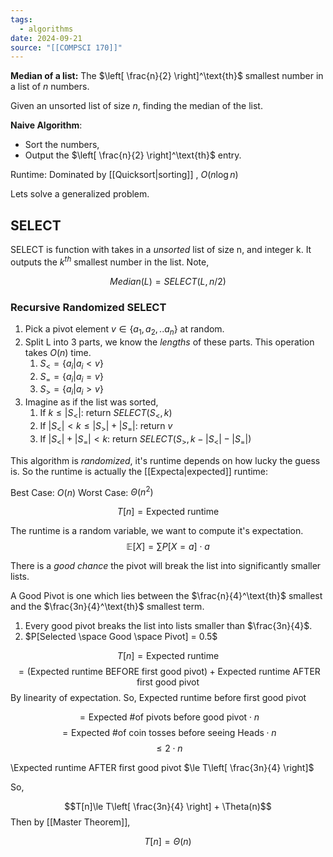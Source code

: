 ```yaml
---
tags:
  - algorithms
date: 2024-09-21
source: "[[COMPSCI 170]]"
---
```

__Median of a list:__  The $\left[ \frac{n}{2} \right]^\text{th}$ smallest number in a list of $n$ numbers.

Given an unsorted list of size $n$, finding the median of the list.

__Naive Algorithm__: 
- Sort the numbers, 
- Output the $\left[ \frac{n}{2} \right]^\text{th}$ entry. 

Runtime: Dominated by [[Quicksort|sorting]] , $O(n \log n)$

Lets solve a generalized problem.

## SELECT

SELECT is function with takes in a _unsorted_ list of size n, and integer k.
It outputs the $k^{th}$ smallest number in the list. Note,

$$Median(L) = SELECT(L, n/2)$$

### Recursive Randomized SELECT

1. Pick a pivot element $v  \in \{a_{1}, a_{2}, ..a_{n}\}$ at random.
2. Split L into 3 parts, we know the _lengths_ of these parts. This operation takes $O(n)$ time.
	1. $S_{<} = \{a_{i} | a_{i} < v\}$
	2. $S_{=} = \{a_{i} | a_{i} = v\}$
	3. $S_{>} = \{a_{i} | a_{i} > v\}$
3. Imagine as if the list was sorted,
	1. If $k \le |S_{<}|$: return $SELECT(S_{<}, k)$
	2. If $|S_{<}| \lt k \le |S_{>}| +|S_{=}|$: return $v$
	3. If $|S_{<}| + |S_{=}|\lt k$: return $SELECT(S_{>},k-|S_{<}| -|S_{=}|)$

This algorithm is _randomized_, it's runtime depends on how lucky the guess is.
So the runtime is actually the [[Expecta|expected]] runtime:

Best Case: $O(n)$
Worst Case: $\Theta(n^2)$

$$T[n]=\text{Expected runtime}$$

The runtime is a random variable, we want to compute it's expectation.
$$\mathbb{E}[X] = \sum P[X=a]\cdot a$$

There is a _good chance_ the pivot will break the list into significantly smaller lists.

A Good Pivot is one which lies between the $\frac{n}{4}^\text{th}$ smallest and the $\frac{3n}{4}^\text{th}$ smallest term.

1) Every good pivot breaks the list into lists smaller than $\frac{3n}{4}$.
2) $P[Selected \space Good \space Pivot] = 0.5$

$$T[n]=\text{Expected runtime}$$$$ = (\text{Expected runtime BEFORE first good pivot})+\text{Expected runtime AFTER first good pivot}$$
By linearity of expectation. So, Expected runtime before first good pivot

$$= \text{Expected \# of pivots before good pivot} \cdot n$$
$$= \text{Expected \# of coin tosses before seeing Heads} \cdot n$$
$$\le 2 \cdot n$$

\Expected runtime AFTER first good pivot $\le T\left[ \frac{3n}{4} \right]$

So, 

$$T[n]\le T\left[ \frac{3n}{4} \right] + \Theta(n)$$
Then by [[Master Theorem]],

$$T[n] = \Theta(n)$$
